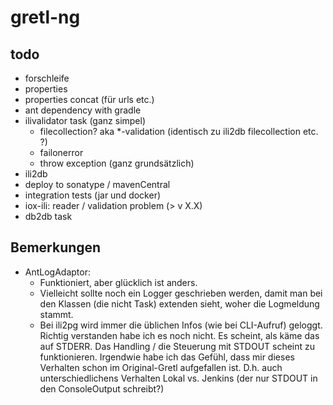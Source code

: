 # gretl-ng

## todo
- forschleife
- properties
- properties concat (für urls etc.)
- ant dependency with gradle
- ilivalidator task (ganz simpel)
  * filecollection? aka *-validation (identisch zu ili2db filecollection etc. ?)
  * failonerror
  * throw exception (ganz grundsätzlich)
- ili2db
- deploy to sonatype / mavenCentral
- integration tests (jar und docker)
- iox-ili: reader / validation problem (> v X.X)
- db2db task

## Bemerkungen
- AntLogAdaptor:
  * Funktioniert, aber glücklich ist anders. 
  * Vielleicht sollte noch ein Logger geschrieben werden, damit man bei den Klassen (die nicht Task) extenden sieht, woher die Logmeldung stammt.
  * Bei ili2pg wird immer die üblichen Infos (wie bei CLI-Aufruf) geloggt. Richtig verstanden habe ich es noch nicht. Es scheint, als käme das auf STDERR. Das Handling / die Steuerung mit STDOUT scheint zu funktionieren. Irgendwie habe ich das Gefühl, dass mir dieses Verhalten schon im Original-Gretl aufgefallen ist. D.h. auch unterschiedlichens Verhalten Lokal vs. Jenkins (der nur STDOUT in den ConsoleOutput schreibt?)
